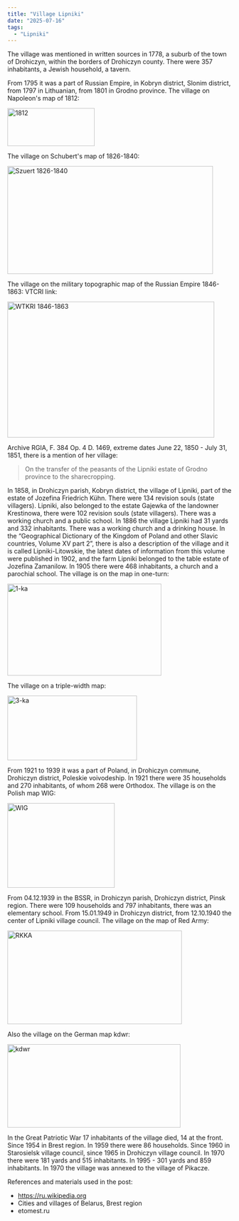 ```yaml
---
title: "Village Lipniki"
date: "2025-07-16"
tags: 
  - "Lipniki"
---
```


The village was mentioned in written sources in 1778, a suburb of the town of Drohiczyn, within the borders of Drohiczyn county. There were 357 inhabitants, a Jewish household, a tavern.

From 1795 it was a part of Russian Empire, in Kobryn district, Slonim district, from 1797 in Lithuanian, from 1801 in Grodno province. The village on Napoleon's map of 1812:

<img width="196" height="85" alt="1812" src="https://github.com/user-attachments/assets/c5ea2b15-d5ca-470f-b9d4-f99168d62439" />

The village on Schubert's map of 1826-1840:

<img width="462" height="242" alt="Szuert 1826-1840" src="https://github.com/user-attachments/assets/69e8cb95-9d97-4f7d-8fe8-88f2093789fc" />

The village on the military topographic map of the Russian Empire 1846-1863: VTCRI link:

<img width="465" height="305" alt="WTKRI 1846-1863" src="https://github.com/user-attachments/assets/699e3749-eec2-4161-b50d-7bea19e21cca" />

Archive RGIA, F. 384 Op. 4 D. 1469, extreme dates June 22, 1850 - July 31, 1851, there is a mention of her village:

> On the transfer of the peasants of the Lipniki estate of Grodno province to the sharecropping.

In 1858, in Drohiczyn parish, Kobryn district, the village of Lipniki, part of the estate of Jozefina Friedrich Kühn. There were 134 revision souls (state villagers). Lipniki, also belonged to the estate Gajewka of the landowner Krestinowa, there were 102 revision souls (state villagers). There was a working church and a public school. In 1886 the village Lipniki had 31 yards and 332 inhabitants. There was a working church and a drinking house. In the “Geographical Dictionary of the Kingdom of Poland and other Slavic countries, Volume XV part 2”, there is also a description of the village and it is called Lipniki-Litowskie, the latest dates of information from this volume were published in 1902, and the farm Lipniki belonged to the table estate of Jozefina Zamanilow. In 1905 there were 468 inhabitants, a church and a parochial school. The village is on the map in one-turn:

<img width="346" height="206" alt="1-ka" src="https://github.com/user-attachments/assets/b55fd7d4-2522-47e0-8ac4-33cf1a871efc" />

The village on a triple-width map:

<img width="291" height="145" alt="3-ka" src="https://github.com/user-attachments/assets/1c9e4216-6e27-4d5b-9b15-8cc3ddc145ff" />

From 1921 to 1939 it was a part of Poland, in Drohiczyn commune, Drohiczyn district, Poleskie voivodeship. In 1921 there were 35 households and 270 inhabitants, of whom 268 were Orthodox. The village is on the Polish map WIG:

<img width="241" height="190" alt="WIG" src="https://github.com/user-attachments/assets/394fa12f-2738-41a2-b628-b8be633f6f10" />

From 04.12.1939 in the BSSR, in Drohiczyn parish, Drohiczyn district, Pinsk region. There were 109 households and 797 inhabitants, there was an elementary school.  From 15.01.1949 in Drohiczyn district, from 12.10.1940 the center of Lipniki village council. The village on the map of Red Army:

<img width="392" height="210" alt="RKKA" src="https://github.com/user-attachments/assets/01fbdaf0-a2db-4648-8f3a-eda6d049b95e" />

Also the village on the German map kdwr:

<img width="389" height="187" alt="kdwr" src="https://github.com/user-attachments/assets/d24593ff-b76f-4e1f-9601-2b5eb396af6d" />

In the Great Patriotic War 17 inhabitants of the village died, 14 at the front. Since 1954 in Brest region. In 1959 there were 86 households. Since 1960 in Starosielsk village council, since 1965 in Drohiczyn village council. In 1970 there were 181 yards and 515 inhabitants. In 1995 - 301 yards and 859 inhabitants. In 1970 the village was annexed to the village of Pikacze.

References and materials used in the post:
- https://ru.wikipedia.org
- Cities and villages of Belarus, Brest region
- etomest.ru
